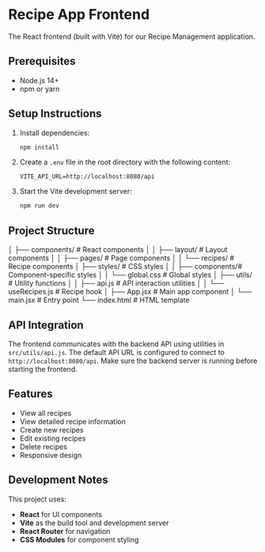 # Recipe App Frontend

The React frontend (built with Vite) for our Recipe Management application.

## Prerequisites

- Node.js 14+ 
- npm or yarn

## Setup Instructions

1. Install dependencies:
   ```bash
   npm install
   ```

2. Create a `.env` file in the root directory with the following content:
   ```
   VITE_API_URL=http://localhost:8080/api
   ```

3. Start the Vite development server:
   ```bash
   npm run dev
   ```

## Project Structure
│   ├── components/    # React components
│   │   ├── layout/    # Layout components
│   │   ├── pages/     # Page components
│   │   └── recipes/   # Recipe components
│   ├── styles/        # CSS styles
│   │   ├── components/# Component-specific styles
│   │   └── global.css # Global styles
│   ├── utils/         # Utility functions
│   │   ├── api.js     # API interaction utilities
│   │   └── useRecipes.js # Recipe hook
│   ├── App.jsx        # Main app component
│   └── main.jsx       # Entry point
└── index.html         # HTML template

## API Integration

The frontend communicates with the backend API using utilities in `src/utils/api.js`. The default API URL is configured to connect to `http://localhost:8080/api`. Make sure the backend server is running before starting the frontend.

## Features

- View all recipes
- View detailed recipe information
- Create new recipes
- Edit existing recipes
- Delete recipes
- Responsive design

## Development Notes

This project uses:
- **React** for UI components
- **Vite** as the build tool and development server
- **React Router** for navigation
- **CSS Modules** for component styling